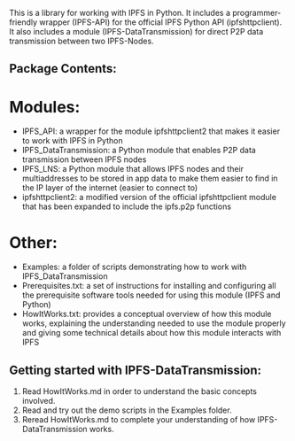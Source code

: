 This is a library for working with IPFS in Python. It includes a programmer-friendly wrapper (IPFS-API) for the official IPFS Python API (ipfshttpclient). It also includes a module (IPFS-DataTransmission) for direct P2P data transmission between two IPFS-Nodes.

## Package Contents:
# Modules:
- IPFS_API: a wrapper for the module ipfshttpclient2 that makes it easier to work with IPFS in Python
- IPFS_DataTransmission: a Python module that enables P2P data transmission between IPFS nodes
- IPFS_LNS: a Python module that allows IPFS nodes and their multiaddresses to be stored in app data to make them easier to find in the IP layer of the internet (easier to connect to)
- ipfshttpclient2: a modified version of the official ipfshttpclient module that has been expanded to include the ipfs.p2p functions
# Other:
- Examples: a folder of scripts demonstrating how to work with IPFS_DataTransmission
- Prerequisites.txt: a set of instructions for installing and configuring all the prerequisite software tools needed for using this module (IPFS and Python)
- HowItWorks.txt: provides a conceptual overview of how this module works, explaining the understanding needed to use the module properly and giving some technical details about how this module interacts with IPFS


## Getting started with IPFS-DataTransmission:
1. Read HowItWorks.md in order to understand the basic concepts involved.
2. Read and try out the demo scripts in the Examples folder.
3. Reread HowItWorks.md to complete your understanding of how IPFS-DataTransmission works.
